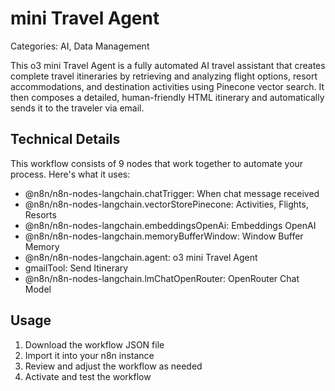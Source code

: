 # mini Travel Agent

Categories: AI, Data Management

This o3 mini Travel Agent is a fully automated AI travel assistant that creates complete travel itineraries by retrieving and analyzing flight options, resort accommodations, and destination activities using Pinecone vector search. It then composes a detailed, human-friendly HTML itinerary and automatically sends it to the traveler via email.

## Technical Details

This workflow consists of 9 nodes that work together to automate your process. Here's what it uses:

- @n8n/n8n-nodes-langchain.chatTrigger: When chat message received
- @n8n/n8n-nodes-langchain.vectorStorePinecone: Activities, Flights, Resorts
- @n8n/n8n-nodes-langchain.embeddingsOpenAi: Embeddings OpenAI
- @n8n/n8n-nodes-langchain.memoryBufferWindow: Window Buffer Memory
- @n8n/n8n-nodes-langchain.agent: o3 mini Travel Agent
- gmailTool: Send Itinerary
- @n8n/n8n-nodes-langchain.lmChatOpenRouter: OpenRouter Chat Model

## Usage

1. Download the workflow JSON file
2. Import it into your n8n instance
3. Review and adjust the workflow as needed
4. Activate and test the workflow

